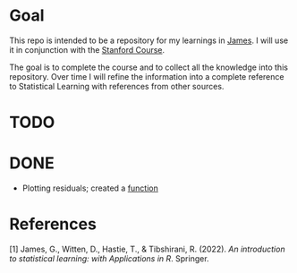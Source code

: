 # Goal
This repo is intended to be a repository for my learnings in [James](#1). I will use it in conjunction with the [Stanford Course](https://www.edx.org/learn/statistics/stanford-university-statistical-learning?index=product&queryID=897d4ba5f455937c19c8c749db15ac94&position=5&linked_from=autocomplete&c=autocomplete).

The goal is to complete the course and to collect all the knowledge into this repository. Over time I will refine the information into a complete reference to Statistical Learning with references from other sources.

# TODO

# DONE
- Plotting residuals; created a [function](./99DataSets/03+Plotting+Residuals.ipynb)

# References
<a id="1">[1]</a>
James, G., Witten, D., Hastie, T., & Tibshirani, R. (2022). _An introduction to statistical learning: with Applications in R_. Springer.